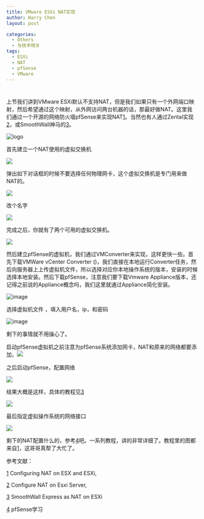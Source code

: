 ```yaml
---
title: VMware ESXi NAT实现
author: Harry Chen
layout: post

categories:
  - Others
  - 与技术相关
tags:
  - ESXi
  - NAT
  - pfSense
  - VMware
---
```

# 

  上节我们讲到VMware ESXi默认不支持NAT，但是我们如果只有一个外网端口映射，然后希望通过这个映射，从外网访问两台机器的话，那最好做NAT。这里我们通过一个开源的网络防火墙pfSense来实现NAT[1]。当然也有人通过Zental实现[2]，或SmoothWall神马的[3]。

![logo][1]

  首先建立一个NAT使用的虚拟交换机

![][2]

  弹出如下对话框的时候不要选择任何物理网卡，这个虚拟交换机是专门用来做NAT的。

![][3]

  改个名字

![][4]

  完成之后，你就有了两个可用的虚拟交换机。

![][5]

  然后建立pfSense的虚拟机，我们通过VMConverter来实现，这样更快一些。首先下载VMWare vCenter Converter ()，我们直接在本地运行Converter任务，然后向服务器上上传虚拟机文件，所以选择对应你本地操作系统的版本，安装的时候选择本地安装。然后下载pfSense，注意我们要下载Vmware Appliance版本，还记得之前说的Appliance概念吗，我们这里就通过Appliance简化安装。

![image][6]

  选择虚拟机文件 ，填入用户名，ip，和密码

![image][7]

  剩下的事情就不用操心了。

  启动pfSense虚拟机之前注意为pfSense系统添加网卡，NAT和原来的网络都要添加，![][8]

  之后启动pfSense，配置网络

![][9]

  结果大概是这样，具体的教程见[3]

![][10]

  最后指定虚拟操作系统的网络接口

![][11]

  剩下的NAT配置什么的，参考[4]吧。一系列教程，讲的非常详细了。教程里的图都来自[1]，这哥哥真帮了大忙了。

参考文献：

[1] Configuring NAT on ESX and ESXi,



[2] Configure NAT on Esxi Server,



[3] SmoothWall Express as NAT on ESXi



[4] pfSense学习



   [1]: http://www.roybit.com/wp-content/uploads/2011/11/logo_thumb.png (logo)
   [2]: http://blog.romant.net/wp-content/uploads/2010/07/Step2.png
   [3]: http://blog.romant.net/wp-content/uploads/2010/07/Step3_121.png
   [4]: http://blog.romant.net/wp-content/uploads/2010/07/Step3_13.png
   [5]: http://blog.romant.net/wp-content/uploads/2010/07/Step_last_summary_2.png
   [6]: http://www.roybit.com/wp-content/uploads/2011/11/image_thumb.png (image)
   [7]: http://www.roybit.com/wp-content/uploads/2011/11/image_thumb1.png (image)
   [8]: http://blog.romant.net/wp-content/uploads/2010/07/Step_last.png
   [9]: http://blog.romant.net/wp-content/uploads/2010/07/pfsense_config_2.png
   [10]: http://blog.romant.net/wp-content/uploads/2010/07/pfsense_summary.png
   [11]: http://blog.romant.net/wp-content/uploads/2010/07/client_network.png
